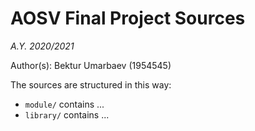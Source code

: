 # AOSV Final Project Sources
_A.Y. 2020/2021_

Author(s): Bektur Umarbaev (1954545)

The sources are structured in this way:
- `module/` contains ...
- `library/` contains ...
